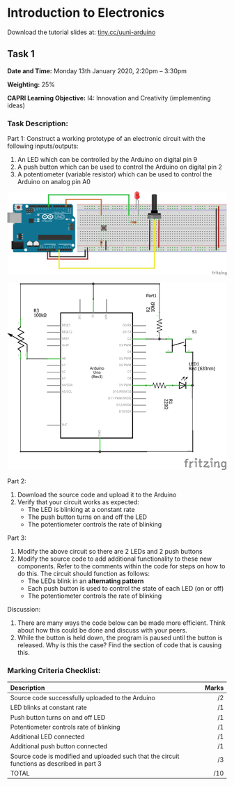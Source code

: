 # Introduction to Electronics

Download the tutorial slides at: [tiny.cc/uuni-arduino](https://tiny.cc/uuni-arduino)

## Task 1

**Date and Time:** Monday 13th January 2020, 2:20pm – 3:30pm

**Weighting:** 25%

**CAPRI Learning Objective:** I4: Innovation and Creativity (implementing ideas)

### Task Description:

Part 1: Construct a working prototype of an electronic circuit with the following inputs/outputs:
1. An LED which can be controlled by the Arduino on digital pin 9
2. A push button which can be used to control the Arduino on digital pin 2
3. A potentiometer (variable resistor) which can be used to control the Arduino on analog pin A0

![Breadboard](Breadboard&#32;Prototype_bb.png)

![Schematic](Breadboard&#32;Prototype_schem.png)

Part 2:
1. Download the source code and upload it to the Arduino
2. Verify that your circuit works as expected:
   - The LED is blinking at a constant rate
   - The push button turns on and off the LED
   - The potentiometer controls the rate of blinking

Part 3:
1. Modify the above circuit so there are 2 LEDs and 2 push buttons
2. Modify the source code to add additional functionality to these new components. Refer to the comments within the code for steps on how to do this. The circuit should function as follows:
   - The LEDs blink in an **alternating pattern**
   - Each push button is used to control the state of each LED (on or off)
   - The potentiometer controls the rate of blinking

Discussion:
1. There are many ways the code below can be made more efficient. Think about how this could be done and discuss with your peers.
2. While the button is held down, the program is paused until the button is released. Why is this the case? Find the section of code that is causing this.

### Marking Criteria Checklist:

| Description | Marks |
| :- | -: |
| Source code successfully uploaded to the Arduino  | /2 |
| LED blinks at constant rate  | /1 |
| Push button turns on and off LED | /1 |
| Potentiometer controls rate of blinking | /1 |
| Additional LED connected | /1 |
| Additional push button connected | /1 |
| Source code is modified and uploaded such that the circuit functions as described in part 3 | /3 |
| TOTAL | /10 |
